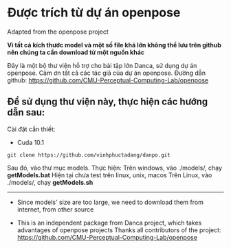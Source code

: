 # Được trích từ dự án openpose
Adapted from the openpose project

**Vì tất cả kích thước model và một số file khá lớn không thể lưu trên github nên chúng ta cần download từ một nguồn khác**

Đây là một bộ thư viện hỗ trợ cho bài tập lớn Danca, sử dụng dự án openpose. Cảm ơn tất cả các tác giả của dự án openpose. Đường dẫn github: https://github.com/CMU-Perceptual-Computing-Lab/openpose

## Để sử dụng thư viện này, thực hiện các hướng dẫn sau:
Cài đặt cần thiết:

- Cuda 10.1

```
git clone https://github.com/vinhphuctadang/danpo.git
```

Sau đó, vào thư mục models. Thực hiện:
Trên windows, vào ./models/, chạy **getModels.bat**
Hiện tại chưa test trên linux, unix, macos
Trên Linux, vào ./models/, chạy **getModels.sh**

--- 

- Since models' size are too large, we need to download them from internet, from other source

- This is an independent package from Danca project, which takes advantages of openpose projects
Thanks all contributors of the project: https://github.com/CMU-Perceptual-Computing-Lab/openpose